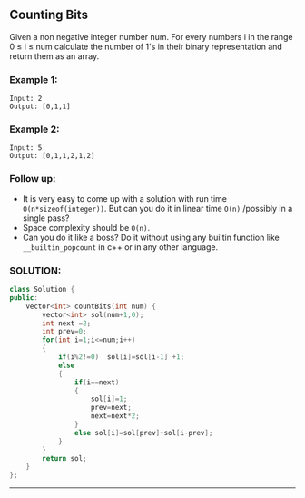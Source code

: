 ## Counting Bits

Given a non negative integer number num. For every numbers i in the range 0 ≤ i ≤ num calculate the number of 1's in their binary representation and return them as an array.

### Example 1:

```
Input: 2
Output: [0,1,1]
```

### Example 2:

```
Input: 5
Output: [0,1,1,2,1,2]
```

### Follow up:

- It is very easy to come up with a solution with run time `O(n*sizeof(integer))`. But can you do it in linear time `O(n)` /possibly in a single pass?
- Space complexity should be `O(n)`.
- Can you do it like a boss? Do it without using any builtin function like `__builtin_popcount` in c++ or in any other language.

### SOLUTION:

```cpp
class Solution {
public:
    vector<int> countBits(int num) {
        vector<int> sol(num+1,0);
        int next =2;
        int prev=0;
        for(int i=1;i<=num;i++)
        {
            if(i%2!=0)  sol[i]=sol[i-1] +1;
            else
            {
                if(i==next)
                {
                    sol[i]=1;
                    prev=next;
                    next=next*2;
                }
                else sol[i]=sol[prev]+sol[i-prev];
            }
        }
        return sol;
    }
};
```

---
